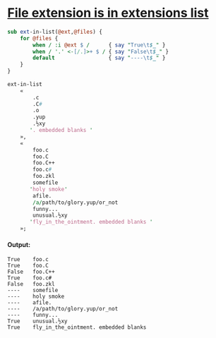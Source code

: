 [1]: http://rosettacode.org/wiki/File_extension_is_in_extensions_list

# [File extension is in extensions list][1]

```perl
sub ext-in-list(@ext,@files) {
    for @files {
        when / :i @ext $ /      { say "True\t$_" }
        when / '.' <-[/.]>+ $ / { say "False\t$_" }
        default                 { say "----\t$_" }
    }
}
 
ext-in-list
    «
        .c
        .C#
        .o
        .yup
        .½xy
       '. embedded blanks '
    »,
    «
        foo.c
        foo.C
        foo.C++
        foo.c#
        foo.zkl
        somefile
       'holy smoke'
        afile.
        /a/path/to/glory.yup/or_not
        funny...
        unusual.½xy
       'fly_in_the_ointment. embedded blanks '
    »;
```

#### Output:
```
True    foo.c
True    foo.C
False   foo.C++
True    foo.c#
False   foo.zkl
----    somefile
----    holy smoke
----    afile.
----    /a/path/to/glory.yup/or_not
----    funny...
True    unusual.½xy
True    fly_in_the_ointment. embedded blanks 
```